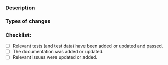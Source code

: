 <!--- 
Thanks for contributing! Instructions are in comments, like this.
 
Please edit this template before submitting a new pull request.
-->

<!--- 
Title: Please provide a descriptive title that summarizes your pull request. 
-->

<!---
Labels: Please select one or more relevant tags (menu on the right).
--->

### Description
<!--- 
Describe your changes, for example:
* What did you change/add and why?
* Does it close an open issue? (if so, please link to the issue)
* Have you tested the changes, and if so, how?
-->

### Types of changes
<!---
Is this a: 
* Bug fix?
* New feature?
* Does it change existing functionality?
-->

### Checklist:

- [ ] Relevant tests (and test data) have been added or updated and passed.
- [ ] The documentation was added or updated.
- [ ] Relevant issues were updated or added.
